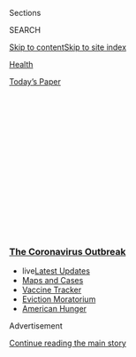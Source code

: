 <div id="app">

<div>

<div>

<div>

<div class="NYTAppHideMasthead css-1q2w90k e1suatyy0">

<div class="section css-ui9rw0 e1suatyy2">

<div class="css-eph4ug er09x8g0">

<div class="css-6n7j50">

</div>

<span class="css-1dv1kvn">Sections</span>

<div class="css-10488qs">

<span class="css-1dv1kvn">SEARCH</span>

</div>

[Skip to content](#site-content)[Skip to site
index](#site-index)

</div>

<div id="masthead-section-label" class="css-1wr3we4 eaxe0e00">

[Health](https://www.nytimes3xbfgragh.onion/section/health)

</div>

<div class="css-10698na e1huz5gh0">

</div>

</div>

<div id="masthead-bar-one" class="section hasLinks css-15hmgas e1csuq9d3">

<div class="css-uqyvli e1csuq9d0">

</div>

<div class="css-1uqjmks e1csuq9d1">

</div>

<div class="css-9e9ivx">

[](https://myaccount.nytimes3xbfgragh.onion/auth/login?response_type=cookie&client_id=vi)

</div>

<div class="css-1bvtpon e1csuq9d2">

[Today’s
Paper](https://www.nytimes3xbfgragh.onion/section/todayspaper)

</div>

</div>

</div>

</div>

<div data-aria-hidden="false">

<div id="site-content" data-role="main">

<div>

<div class="css-1aor85t" style="opacity:0.000000001;z-index:-1;visibility:hidden">

<div class="css-1hqnpie">

<div class="css-epjblv">

<span class="css-17xtcya">[Health](/section/health)</span><span class="css-x15j1o">|</span><span class="css-fwqvlz">Wuhan
Coronavirus Looks Increasingly Like a Pandemic, Experts
Say</span>

</div>

<div class="css-k008qs">

<div class="css-1iwv8en">

<span class="css-18z7m18"></span>

<div>

</div>

</div>

<span class="css-1n6z4y">https://nyti.ms/2GOL83q</span>

<div class="css-1705lsu">

<div class="css-4xjgmj">

<div class="css-4skfbu" data-role="toolbar" data-aria-label="Social Media Share buttons, Save button, and Comments Panel with current comment count" data-testid="share-tools">

  - 
  - 
  - 
  - 
    
    <div class="css-6n7j50">
    
    </div>

  - 
  - 

</div>

</div>

</div>

</div>

</div>

</div>

<div class="css-13pd83m">

<div class="css-l9svim">

### [<span class="css-pa1jbp"><span class="css-1rxm0ex">The Coronavirus</span><span class="css-1rxm0ex"> Outbreak</span></span>](https://www.nytimes3xbfgragh.onion/news-event/coronavirus?name=styln-coronavirus-national&region=TOP_BANNER&block=storyline_menu_recirc&action=click&pgtype=Article&impression_id=4eeb4450-f29d-11ea-b48a-7b43fab1412c&variant=undefined)

  - <span class="css-ousu42"><span class="css-12clwdu">live</span>[Latest
    Updates](https://www.nytimes3xbfgragh.onion/2020/09/09/world/covid-19-coronavirus.html?name=styln-coronavirus-national&region=TOP_BANNER&block=storyline_menu_recirc&action=click&pgtype=Article&impression_id=4eeb4451-f29d-11ea-b48a-7b43fab1412c&variant=undefined)</span>
  - <span class="css-ousu42">[Maps and
    Cases](https://www.nytimes3xbfgragh.onion/interactive/2020/us/coronavirus-us-cases.html?name=styln-coronavirus-national&region=TOP_BANNER&block=storyline_menu_recirc&action=click&pgtype=Article&impression_id=4eeb6b60-f29d-11ea-b48a-7b43fab1412c&variant=undefined)</span>
  - <span class="css-ousu42">[Vaccine
    Tracker](https://www.nytimes3xbfgragh.onion/interactive/2020/science/coronavirus-vaccine-tracker.html?name=styln-coronavirus-national&region=TOP_BANNER&block=storyline_menu_recirc&action=click&pgtype=Article&impression_id=4eeb6b61-f29d-11ea-b48a-7b43fab1412c&variant=undefined)</span>
  - <span class="css-ousu42">[Eviction
    Moratorium](https://www.nytimes3xbfgragh.onion/2020/09/02/your-money/eviction-moratorium-covid.html?name=styln-coronavirus-national&region=TOP_BANNER&block=storyline_menu_recirc&action=click&pgtype=Article&impression_id=4eeb6b62-f29d-11ea-b48a-7b43fab1412c&variant=undefined)</span>
  - <span class="css-ousu42">[American
    Hunger](https://www.nytimes3xbfgragh.onion/interactive/2020/09/02/magazine/food-insecurity-hunger-us.html?name=styln-coronavirus-national&region=TOP_BANNER&block=storyline_menu_recirc&action=click&pgtype=Article&impression_id=4eeb6b63-f29d-11ea-b48a-7b43fab1412c&variant=undefined)</span>

</div>

</div>

<div id="top-wrapper" class="css-1sy8kpn">

<div id="top-slug" class="css-l9onyx">

Advertisement

</div>

[Continue reading the main
story](#after-top)

<div class="ad top-wrapper" style="text-align:center;height:100%;display:block;min-height:250px">

<div id="top" class="place-ad" data-position="top" data-size-key="top">

</div>

</div>

<div id="after-top">

</div>

</div>

<div>

<div id="sponsor-wrapper" class="css-1hyfx7x">

<div id="sponsor-slug" class="css-19vbshk">

Supported by

</div>

[Continue reading the main
story](#after-sponsor)

<div id="sponsor" class="ad sponsor-wrapper" style="text-align:center;height:100%;display:block">

</div>

<div id="after-sponsor">

</div>

</div>

<div class="css-186x18t">

Global health

</div>

<div class="css-1vkm6nb ehdk2mb0">

# Wuhan Coronavirus Looks Increasingly Like a Pandemic, Experts Say

</div>

Rapidly rising caseloads alarm researchers, who fear the virus may make
its way across the globe. But scientists cannot yet predict how many
deaths may result.

<div class="css-79elbk" data-testid="photoviewer-wrapper">

<div class="css-z3e15g" data-testid="photoviewer-wrapper-hidden">

</div>

<div class="css-1a48zt4 ehw59r15" data-testid="photoviewer-children">

![<span class="css-16f3y1r e13ogyst0" data-aria-hidden="true">Medical
workers transporting a coronavirus patient into an isolation ward in
Fuyang, China, on Saturday. Experts fear a coronavirus pandemic, but its
severity is
uncertain.</span><span class="css-cnj6d5 e1z0qqy90" itemprop="copyrightHolder"><span class="css-1ly73wi e1tej78p0">Credit...</span><span><span>Chinatopix,
via Associated
Press</span></span></span>](https://static01.graylady3jvrrxbe.onion/images/2020/02/02/world/02virus-pandemic-sub/02virus-pandemic-sub-articleLarge.jpg?quality=75&auto=webp&disable=upscale)

</div>

</div>

<div class="css-18e8msd">

<div class="css-vp77d3 epjyd6m0">

<div class="css-hus3qt ey68jwv0" data-aria-hidden="true">

[![Donald G. McNeil
Jr.](https://static01.graylady3jvrrxbe.onion/images/2018/06/13/multimedia/author-donald-g-mcneil-jr/author-donald-g-mcneil-jr-thumbLarge-v4.png
"Donald G. McNeil Jr.")](https://www.nytimes3xbfgragh.onion/by/donald-g-mcneil-jr)

</div>

<div class="css-1baulvz">

By [<span class="css-1baulvz last-byline" itemprop="name">Donald G.
McNeil
Jr.</span>](https://www.nytimes3xbfgragh.onion/by/donald-g-mcneil-jr)

</div>

</div>

  - 
    
    <div class="css-ld3wwf e16638kd2">
    
    Published Feb. 2, 2020Updated Feb. 20,
    2020
    
    </div>

  - 
    
    <div class="css-4xjgmj">
    
    <div class="css-pvvomx" data-role="toolbar" data-aria-label="Social Media Share buttons, Save button, and Comments Panel with current comment count" data-testid="share-tools">
    
      - 
      - 
      - 
      - 
        
        <div class="css-6n7j50">
        
        </div>
    
      - 
      - 
    
    </div>
    
    </div>

</div>

<div class="css-mdjrty">

[阅读简体中文版](https://cn.nytimes3xbfgragh.onion/china/20200203/coronavirus-pandemic-china/ "Read in Simplified Chinese")[閱讀繁體中文版](https://cn.nytimes3xbfgragh.onion/china/20200203/coronavirus-pandemic-china/zh-hant/ "Read in Traditional Chinese")

</div>

</div>

<div class="section meteredContent css-1r7ky0e" name="articleBody" itemprop="articleBody">

<div class="css-1fanzo5 StoryBodyCompanionColumn">

<div class="css-53u6y8">

The [Wuhan
coronavirus](https://www.nytimes3xbfgragh.onion/2020/02/20/world/asia/japan-coronavirus-clusters.html)
spreading from China is now likely to become a pandemic that circles the
globe, according to many of the world’s leading infectious disease
experts.

The prospect is daunting. A pandemic — an ongoing epidemic on two or
more continents — may well have global consequences, despite the
extraordinary travel restrictions and quarantines now imposed by
[China](https://www.nytimes3xbfgragh.onion/2020/02/20/world/asia/japan-coronavirus-clusters.html)
and other countries, including the United States.

Scientists do not yet know how lethal the new coronavirus is, however,
so there is uncertainty about how much damage a pandemic might cause.
But there is growing consensus that the pathogen is readily transmitted
between humans.

The Wuhan coronavirus is spreading more like influenza, which is highly
transmissible, than like its slow-moving viral cousins, SARS and MERS,
scientists have found.

</div>

</div>

<div class="css-1fanzo5 StoryBodyCompanionColumn">

<div class="css-53u6y8">

“It’s very, very transmissible, and it almost certainly is going to be a
pandemic,” said Dr. Anthony S. Fauci, director of the National Institute
of Allergy and Infectious Disease.

“But will it be catastrophic? I don’t know.”

In the last three weeks, the number of lab-confirmed cases has soared
from about 50 in China to more than [17,000 in at least 23 countries;
there have been more than 360
deaths](https://www.nytimes3xbfgragh.onion/2020/02/02/world/asia/china-coronavirus.html).

But various epidemiological models estimate that the real number of
cases is 100,000 or even more. While that expansion is not as rapid as
that of flu or measles, it is an enormous leap beyond what virologists
saw when SARS and MERS emerged.

When SARS was vanquished in July 2003 after spreading for nine months,
only 8,098 cases had been confirmed. MERS has been circulating since
2012, but there have been only about 2,500 known cases.

</div>

</div>

<div>

</div>

<div class="css-1fanzo5 StoryBodyCompanionColumn">

<div class="css-53u6y8">

The biggest uncertainty now, experts said, is how many people around the
world will die. SARS killed about 10 percent of those who got it, and
MERS now kills about one of three.

</div>

</div>

<div class="css-1fanzo5 StoryBodyCompanionColumn">

<div class="css-53u6y8">

The [1918 “Spanish
flu”](https://wwwnc.cdc.gov/eid/article/12/1/05-0979_article) killed
only about 2.5 percent of its victims — but because it infected so many
people and medical care was much cruder then, an estimated 50 million
died, perhaps even more.

By contrast, the highly transmissible H1N1 “swine flu” pandemic of 2009
killed[about 285,000](https://www.thelancet.com/journals/laninf/article/PIIS1473-3099\(12\)70121-4/fulltext),
fewer than seasonal flu normally does, and had a relatively low fatality
rate, estimated at .02 percent.

The mortality rate for known cases of the Wuhan coronavirus has been
running about 2 percent, although that is likely to drop as more tests
are done and more mild cases are found.

</div>

</div>

<div class="css-79elbk" data-testid="photoviewer-wrapper">

<div class="css-z3e15g" data-testid="photoviewer-wrapper-hidden">

</div>

<div class="css-1a48zt4 ehw59r15" data-testid="photoviewer-children">

![<span class="css-16f3y1r e13ogyst0" data-aria-hidden="true">Patients
in a hospital ward in Fort Riley, Kan., during the Spanish flu pandemic
of 1918. The Wuhan coronavirus is transmitted much like influenza,
scientists
say. </span><span class="css-cnj6d5 e1z0qqy90" itemprop="copyrightHolder"><span class="css-1ly73wi e1tej78p0">Credit...</span><span>National
Museum of Health/Associated
Press</span></span>](https://static01.graylady3jvrrxbe.onion/images/2020/02/01/science/31virus-pandemic/31virus-pandemic-articleLarge.jpg?quality=75&auto=webp&disable=upscale)

</div>

</div>

<div class="css-1fanzo5 StoryBodyCompanionColumn">

<div class="css-53u6y8">

It is “increasingly unlikely that the virus can be contained,” said Dr.
Thomas R. Frieden, a former director of the Centers for Disease Control
and Prevention who now runs Resolve to Save Lives, a nonprofit devoted
to fighting
epidemics.

<div id="NYT_MAIN_CONTENT_1_REGION" class="css-9tf9ac">

<div>

<div id="styln-covid-updates-world" class="section interactive-content interactive-size-medium css-1ftcdic">

<div class="css-17ih8de interactive-body">

<div id="styln-briefing-block" data-asset-id="QXJ0aWNsZTpueXQ6Ly9hcnRpY2xlLzA0MTc1MmJmLWNmNmQtNTIyZC1iYWQ1LWQxYmNkZmQyMTZmMg==">

<div class="briefing-block-header-section">

# [Latest Updates: The Coronavirus Outbreak](https://www.nytimes3xbfgragh.onion/2020/09/09/world/covid-19-coronavirus.html?action=click&pgtype=Article&state=default&region=MAIN_CONTENT_1&context=storylines_live_updates)

<div class="briefing-block-ts">

Updated 2020-09-09T12:55:42.422Z

</div>

</div>

  - [As drugmakers pledge to thoroughly vet a vaccine, one company
    pauses its trials for a safety
    review.](https://www.nytimes3xbfgragh.onion/2020/09/09/world/covid-19-coronavirus.html?action=click&pgtype=Article&state=default&region=MAIN_CONTENT_1&context=storylines_live_updates#link-70cea8bb)
  - [Britain is expected to ban gatherings of more than six
    people.](https://www.nytimes3xbfgragh.onion/2020/09/09/world/covid-19-coronavirus.html?action=click&pgtype=Article&state=default&region=MAIN_CONTENT_1&context=storylines_live_updates#link-780eaa2f)
  - [Quarantine breakdowns at colleges in the U.S. are leaving some at
    risk.](https://www.nytimes3xbfgragh.onion/2020/09/09/world/covid-19-coronavirus.html?action=click&pgtype=Article&state=default&region=MAIN_CONTENT_1&context=storylines_live_updates#link-11cec4c0)

<div class="briefing-block-footer">

<div class="briefing-block-footer-meta">

[See more
updates](https://www.nytimes3xbfgragh.onion/2020/09/09/world/covid-19-coronavirus.html?action=click&pgtype=Article&state=default&region=MAIN_CONTENT_1&context=storylines_live_updates)

</div>

<div class="briefing-block-briefinglinks">

<span>More live coverage:</span>
[Markets](https://www.nytimes3xbfgragh.onion/live/2020/09/09/business/stock-market-today-coronavirus?action=click&pgtype=Article&state=default&region=MAIN_CONTENT_1&context=storylines_live_updates)

</div>

</div>

</div>

</div>

</div>

</div>

</div>

“It is therefore likely that it will spread, as flu and other organisms
do, but we still don’t know how far, wide or deadly it will be.”

</div>

</div>

<div class="css-1fanzo5 StoryBodyCompanionColumn">

<div class="css-53u6y8">

In the early days of the 2009 flu pandemic, “they were talking about
Armageddon in Mexico,” Dr. Fauci said. (That virus first emerged in
pig-farming areas in Mexico’s Veracruz State.) “But it turned out to not
be that severe.”

</div>

</div>

<div>

</div>

<div class="css-1fanzo5 StoryBodyCompanionColumn">

<div class="css-53u6y8">

An accurate estimate of the virus’s lethality will not be possible until
certain kinds of studies can be done: blood tests to see how many people
have antibodies, household studies to learn how often it infects family
members, and genetic sequencing to determine whether some strains are
more dangerous than others.

Closing borders to highly infectious pathogens never succeeds
completely, experts said, because all frontiers are somewhat porous.
Nonetheless, closings and rigorous screening may slow the spread, which
will buy time for the development of drug treatments and vaccines.

Other important unknowns include who is most at risk, whether coughing
or contaminated surfaces are more likely to transmit the virus, how fast
the virus can mutate and whether it will fade out when the weather
warms.

</div>

</div>

<div class="css-1sngw6j">

[](https://www.nytimes3xbfgragh.onion/interactive/2020/world/coronavirus-maps.html)

<div class="css-1eoytci">

![](https://static01.graylady3jvrrxbe.onion/images/2020/09/09/us/china-wuhan-coronavirus-maps-promo-1599625589362/china-wuhan-coronavirus-maps-promo-1599625589362-articleLarge.png)

</div>

<div class="css-1rha1bf">

## Coronavirus Map: Tracking the Global Outbreak

The virus has infected more than 27,593,700 people and has been detected
in nearly every country.

</div>

</div>

<div class="css-1fanzo5 StoryBodyCompanionColumn">

<div class="css-53u6y8">

The effects of a pandemic would probably be harsher in some countries
than in others. While the United States and other wealthy countries may
be able to detect and quarantine the first carriers, countries with
fragile health care systems will not. The virus has already reached
[Cambodia](https://www.phnompenhpost.com/national/first-case-coronavirus-reported-kingdom),
[India](https://qz.com/india/1793841/indias-first-confirmed-case-of-coronavirus-reported-in-kerala/),
[Malaysia](https://www.thestar.com.my/news/nation/2020/01/30/coronavirus-eighth-positive-case-in-m039sia-confirmed-thursday-jan-30),
[Nepal](https://www.reuters.com/article/us-china-health-nepal/nepal-confirms-first-case-of-new-coronavirus-idUSKBN1ZN1S2),
[the
Philippines](https://www.reuters.com/article/us-china-health-philippines/philippines-confirms-first-case-of-new-coronavirus-health-minister-idUSKBN1ZT0S0)
and rural
[Russia](https://www.themoscowtimes.com/2020/01/31/russia-reports-first-coronavirus-cases-a69123).

</div>

</div>

<div class="css-1fanzo5 StoryBodyCompanionColumn">

<div class="css-53u6y8">

“This looks far more like H1N1’s spread than SARS, and I am increasingly
alarmed,” said Dr. Peter Piot, director of the London School of Hygiene
and Tropical Medicine. “Even 1 percent mortality would mean 10,000
deaths in each million people.”

Other experts were more cautious.

Dr. Michael Ryan, head of emergency responses for the World Health
Organization, said in [an interview with STAT
News](https://www.statnews.com/2020/02/01/top-who-official-says-not-too-late-to-stop-coronavirus-outbreak/)
on Saturday that there was “evidence to suggest this virus can still be
contained” and that the world needed to “keep trying.”

<div id="NYT_MAIN_CONTENT_2_REGION" class="css-9tf9ac">

<div>

</div>

</div>

Dr. W. Ian Lipkin, a virus-hunter at the Columbia University Mailman
School of Public Health who is in China advising its Center for Disease
Control and Prevention, said that although the virus is clearly being
transmitted through casual contact, labs are still behind in processing
samples.

</div>

</div>

<div class="css-79elbk" data-testid="photoviewer-wrapper">

<div class="css-z3e15g" data-testid="photoviewer-wrapper-hidden">

</div>

<div class="css-1a48zt4 ehw59r15" data-testid="photoviewer-children">

<div class="css-1xdhyk6 erfvjey0">

<span class="css-1ly73wi e1tej78p0">Image</span>

<div class="css-zjzyr8">

<div data-testid="lazyimage-container" style="height:277.1111111111111px">

</div>

</div>

</div>

<span class="css-16f3y1r e13ogyst0" data-aria-hidden="true">In
Hyderabad, India, doctors left an isolation ward for people kept under
observation after returning from
China.</span><span class="css-cnj6d5 e1z0qqy90" itemprop="copyrightHolder"><span class="css-1ly73wi e1tej78p0">Credit...</span><span>Mahesh
Kumar/Associated Press</span></span>

</div>

</div>

<div class="css-1fanzo5 StoryBodyCompanionColumn">

<div class="css-53u6y8">

But life in China has radically changed in the last two weeks. Streets
are deserted, public events are canceled, and citizens are wearing masks
and washing their hands, Dr. Lipkin said. All of that may have slowed
down what lab testing indicated was exponential growth in the infection.

It’s unclear exactly how accurate tests done in overwhelmed Chinese
laboratories are. On the one hand, Chinese state media have reported
test kit shortages and processing bottlenecks, which could produce an
undercount.

But Dr. Lipkin said he knew of one lab running 5,000 samples a day,
which might produce some false-positive results, inflating the count.
“You can’t possibly do quality control at that rate,” he said.

</div>

</div>

<div class="css-1fanzo5 StoryBodyCompanionColumn">

<div class="css-53u6y8">

Anecdotal reports from China, and [one published study from
Germany](https://www.scientificamerican.com/article/study-reports-first-case-of-coronavirus-spread-by-asymptomatic-person/),
indicate that some people infected with the Wuhan coronavirus can pass
it on before they show symptoms. That may make border-screening much
harder, scientists said.

Epidemiological modeling released Friday by the [European Center for
Disease
Prevention](https://www.nytimes3xbfgragh.onion/2020/02/10/world/europe/coronavirus-europe.html)
and Control estimated that 75 percent of infected people reaching
[Europe](https://www.nytimes3xbfgragh.onion/2020/02/10/world/europe/coronavirus-europe.html)
from China would still be in the incubation periods upon arrival, and
therefore not detected by airport screening, which looks for fevers,
coughs and breathing difficulties.

But if thermal cameras miss victims who are beyond incubation and
actively infecting others, the real number of missed carriers may be
higher than 75
percent.

<div id="NYT_MAIN_CONTENT_3_REGION" class="css-9tf9ac">

<div>

<div id="styln-prism-freeform-1594220623585" class="section interactive-content interactive-size-medium css-1ftcdic">

<div class="css-17ih8de interactive-body">

<div id="prism-freeform-block-62914" class="css-19mumt8" data-role="complementary" data-storyline="The Coronavirus Outbreak" data-truncated="true" tabindex="0">

<div class="css-a8d9oz">

<div class="css-eb027h">

[](https://www.nytimes3xbfgragh.onion/news-event/coronavirus?action=click&pgtype=Article&state=default&region=MAIN_CONTENT_3&context=storylines_faq)

### The Coronavirus Outbreak ›

#### Frequently Asked Questions

Updated September 4, 2020

  - #### What are the symptoms of coronavirus?
    
      - In the beginning, the coronavirus [seemed like it was primarily
        a respiratory
        illness](https://www.nytimes3xbfgragh.onion/article/coronavirus-facts-history.html?action=click&pgtype=Article&state=default&region=MAIN_CONTENT_3&context=storylines_faq#link-6817bab5) —
        many patients had fever and chills, were weak and tired, and
        coughed a lot, though some people don’t show many symptoms at
        all. Those who seemed sickest had pneumonia or acute respiratory
        distress syndrome and received supplemental oxygen. By now,
        doctors have identified many more symptoms and syndromes. In
        April, [the C.D.C. added to the list of early
        signs](https://www.nytimes3xbfgragh.onion/2020/04/27/health/coronavirus-symptoms-cdc.html?action=click&pgtype=Article&state=default&region=MAIN_CONTENT_3&context=storylines_faq) sore
        throat, fever, chills and muscle aches. Gastrointestinal upset,
        such as diarrhea and nausea, has also been observed. Another
        telltale sign of infection may be a sudden, profound diminution
        of one’s [sense of smell and
        taste.](https://www.nytimes3xbfgragh.onion/2020/03/22/health/coronavirus-symptoms-smell-taste.html?action=click&pgtype=Article&state=default&region=MAIN_CONTENT_3&context=storylines_faq) Teenagers
        and young adults in some cases have developed painful red and
        purple lesions on their fingers and toes — nicknamed “Covid toe”
        — but few other serious symptoms.

  - #### Why is it safer to spend time together outside?
    
      - [Outdoor
        gatherings](https://www.nytimes3xbfgragh.onion/2020/05/15/us/coronavirus-what-to-do-outside.html?action=click&pgtype=Article&state=default&region=MAIN_CONTENT_3&context=storylines_faq) lower
        risk because wind disperses viral droplets, and sunlight can
        kill some of the virus. Open spaces prevent the virus from
        building up in concentrated amounts and being inhaled, which can
        happen when infected people exhale in a confined space for long
        stretches of time, said Dr. Julian W. Tang, a virologist at the
        University of Leicester.

  - #### Why does standing six feet away from others help?
    
      - The coronavirus spreads primarily through droplets from your
        mouth and nose, especially when you cough or sneeze. The C.D.C.,
        one of the organizations using that measure, [bases its
        recommendation of six
        feet](https://www.nytimes3xbfgragh.onion/2020/04/14/health/coronavirus-six-feet.html?action=click&pgtype=Article&state=default&region=MAIN_CONTENT_3&context=storylines_faq) on
        the idea that most large droplets that people expel when they
        cough or sneeze will fall to the ground within six feet. But six
        feet has never been a magic number that guarantees complete
        protection. Sneezes, for instance, can launch droplets a lot
        farther than six feet, [according to a recent
        study](https://jamanetwork.com/journals/jama/fullarticle/2763852).
        It's a rule of thumb: You should be safest standing six feet
        apart outside, especially when it's windy. But keep a mask on at
        all times, even when you think you’re far enough apart.

  - #### I have antibodies. Am I now immune?
    
      - As of right now,[ that seems likely, for at least several
        months.](https://www.nytimes3xbfgragh.onion/2020/07/22/health/covid-antibodies-herd-immunity.html?action=click&pgtype=Article&state=default&region=MAIN_CONTENT_3&context=storylines_faq) There
        have been frightening accounts of people suffering what seems to
        be a second bout of Covid-19. But experts say these patients may
        have a drawn-out course of infection, with the virus taking a
        slow toll weeks to months after initial exposure. People
        infected with the coronavirus typically
        [produce](https://www.nature.com/articles/s41586-020-2456-9) immune
        molecules called antibodies, which are [protective proteins made
        in response to an
        infection](https://www.nytimes3xbfgragh.onion/2020/05/07/health/coronavirus-antibody-prevalence.html?action=click&pgtype=Article&state=default&region=MAIN_CONTENT_3&context=storylines_faq)[.
        These antibodies
        may](https://www.nytimes3xbfgragh.onion/2020/05/07/health/coronavirus-antibody-prevalence.html?action=click&pgtype=Article&state=default&region=MAIN_CONTENT_3&context=storylines_faq) last
        in the body [only two to three
        months](https://www.nature.com/articles/s41591-020-0965-6),
        which may seem worrisome, but that’s perfectly normal after an
        acute infection subsides, said Dr. Michael Mina, an immunologist
        at Harvard University. It may be possible to get the coronavirus
        again, but it’s highly unlikely that it would be possible in a
        short window of time from initial infection or make people
        sicker the second time.

  - #### What are my rights if I am worried about going back to work?
    
      - Employers have to provide [a safe
        workplace](https://www.osha.gov/SLTC/covid-19/standards.html) with
        policies that protect everyone equally. [And if one of your
        co-workers tests positive for the coronavirus, the
        C.D.C.](https://www.nytimes3xbfgragh.onion/article/coronavirus-money-unemployment.html?action=click&pgtype=Article&state=default&region=MAIN_CONTENT_3&context=storylines_faq) has
        said that [employers should tell their
        employees](https://www.cdc.gov/coronavirus/2019-ncov/community/guidance-business-response.html) --
        without giving you the sick employee’s name -- that they may
        have been exposed to the
virus.

<div id="styln-survey-component-62914" class="styln-survey-component" data-surveyname="faq" data-surveystoryline="coronavirus">

</div>

</div>

<div class="css-6mllg9">

</div>

<div class="css-pmm6ed">

<span class="css-5gimkt"></span>

</div>

</div>

</div>

</div>

</div>

</div>

</div>

Still, asymptomatic carriers “are not normally major drivers of
epidemics,” Dr. Fauci said. Most people get ill from someone they know
to be sick — a family member, a co-worker or a patient, for example.

The virus’s most vulnerable target is Africa, many experts said. More
than 1 million expatriate Chinese work there, mostly on mining, drilling
or engineering projects. Also, many Africans work and study in China and
other countries where the virus has been found.

If anyone on the continent has the virus now, “I’m not sure the
diagnostic systems are in place to detect it,” said Dr. Daniel Bausch,
head of scientific programs for the American Society of Tropical
Medicine and Hygiene, who is consulting with the W.H.O. on the outbreak.

South Africa and Senegal could probably diagnose it, he said. Nigeria
and some other countries have asked the W.H.O. for the genetic materials
and training they need to perform diagnostic tests, but that will take
time.

</div>

</div>

<div class="css-1fanzo5 StoryBodyCompanionColumn">

<div class="css-53u6y8">

At least four African countries have suspect cases quarantined,
according to [an article published Friday in The South China Morning
Post](https://www.scmp.com/news/china/article/3048310/china-coronavirus-african-nations-quarantine-symptomatic-passengers).
They have sent samples to France, Germany, India and South Africa for
testing.

***\[*[*Like the Science Times page on
Facebook.*](http://on.fb.me/1paTQ1h)** ****** *| Sign up for the*
**[*Science Times newsletter.*](http://nyti.ms/1MbHaRU)*\]***

At the moment, it seems unlikely that the virus will spread widely in
countries with vigorous, alert public health systems, said Dr. William
Schaffner, a preventive medicine specialist at Vanderbilt University
Medical Center.

“Every doctor in the U.S. has this top of mind,” he said. “Any patient
with fever or respiratory problems will get two questions. ‘Have you
been to China? Have you had contact with anyone who has?’ If the answer
is yes, they’ll be put in isolation right away.”

Assuming the virus spreads globally, tourism to and trade with countries
besides China may be affected — and the urgency to find ways to halt the
virus and prevent deaths will
grow.

</div>

</div>

<div class="css-79elbk" data-testid="photoviewer-wrapper">

<div class="css-z3e15g" data-testid="photoviewer-wrapper-hidden">

</div>

<div class="css-1a48zt4 ehw59r15" data-testid="photoviewer-children">

<div class="css-1xdhyk6 erfvjey0">

<span class="css-1ly73wi e1tej78p0">Image</span>

<div class="css-zjzyr8">

<div data-testid="lazyimage-container" style="height:257.77777777777777px">

</div>

</div>

</div>

<span class="css-16f3y1r e13ogyst0" data-aria-hidden="true">Men in
protective suits greeted a plane carrying 32 Mongolian citizens
evacuated from Wuhan, China, as it arrived in
Ulaanbaatar.</span><span class="css-cnj6d5 e1z0qqy90" itemprop="copyrightHolder"><span class="css-1ly73wi e1tej78p0">Credit...</span><span>Byambasuren
Byamba-Ochir/Agence France-Presse — Getty Images</span></span>

</div>

</div>

<div class="css-1fanzo5 StoryBodyCompanionColumn">

<div class="css-53u6y8">

It is possible that the Wuhan coronavirus will fade out as weather
warms. Many viruses, like flu, measles and norovirus, thrive in cold,
dry air. The SARS outbreak began in winter, and MERS transmission also
peaks then, though that may be related to transmission in newborn
camels.

Four mild coronaviruses cause about a quarter of the nation’s common
colds, which also peak in winter.

</div>

</div>

<div class="css-1fanzo5 StoryBodyCompanionColumn">

<div class="css-53u6y8">

But even if an outbreak fades in June, there could be a second wave in
the fall, as has occurred in every major flu pandemic, including those
that began in 1918 and 2009.

By that time, some remedies might be on hand, although they will need
rigorous testing and perhaps political pressure to make them available
and affordable.

In China, several [antiviral drugs are being
prescribed](https://www.sciencemag.org/news/2020/01/can-anti-hiv-combination-or-other-existing-drugs-outwit-new-coronavirus).
A common combination is pills containing lopinavir and ritonavir with
infusions of interferon, a signaling protein that wakes up the immune
system.

In the United States, the combination is sold as Kaletra by AbbVie for
H.I.V. therapy, and it is relatively expensive. In India, a dozen
generic makers produce the drugs at rock-bottom prices for use against
H.I.V. in Africa, and their products are W.H.O.-approved.

Another option may be [an experimental drug,
remdesivir](https://www.gilead.com/news-and-press/company-statements/gilead-sciences-statement-on-the-company-ongoing-response-to-the-2019-new-coronavirus),
on which the patent is held by Gilead. The drug has not yet been
approved for use against any disease. Nonetheless, there is some
evidence that it works against coronaviruses, and Gilead has donated
doses to China.

Several American companies are [working on a
vaccine](https://www.nytimes3xbfgragh.onion/2020/01/28/health/coronavirus-vaccine.html),
using various combinations of their own funds, taxpayer money and
foundation grants.

Although modern gene-chemistry techniques have made it possible to build
vaccine candidates within just days, medical ethics require that they
then be carefully tested on animals and small numbers of healthy humans
for safety and effectiveness.

</div>

</div>

<div class="css-1fanzo5 StoryBodyCompanionColumn">

<div class="css-53u6y8">

That aspect of the process cannot be sped up, because dangerous side
effects may take time to appear and because human immune systems need
time to produce the antibodies that show whether a vaccine is working.

Whether or not what is being tried in China will be acceptable elsewhere
will depend on how rigorously Chinese doctors run their clinical trials.

“In God we trust,” Dr. Schaffner said. “All others must provide data.”

</div>

</div>

<div>

</div>

</div>

<div>

</div>

<div>

</div>

<div>

</div>

<div>

<div id="bottom-wrapper" class="css-1ede5it">

<div id="bottom-slug" class="css-l9onyx">

Advertisement

</div>

[Continue reading the main
story](#after-bottom)

<div id="bottom" class="ad bottom-wrapper" style="text-align:center;height:100%;display:block;min-height:90px">

</div>

<div id="after-bottom">

</div>

</div>

</div>

</div>

</div>

## Site Index

<div>

</div>

## Site Information Navigation

  - [© <span>2020</span> <span>The New York Times
    Company</span>](https://help.nytimes3xbfgragh.onion/hc/en-us/articles/115014792127-Copyright-notice)

<!-- end list -->

  - [NYTCo](https://www.nytco.com/)
  - [Contact
    Us](https://help.nytimes3xbfgragh.onion/hc/en-us/articles/115015385887-Contact-Us)
  - [Work with us](https://www.nytco.com/careers/)
  - [Advertise](https://nytmediakit.com/)
  - [T Brand Studio](http://www.tbrandstudio.com/)
  - [Your Ad
    Choices](https://www.nytimes3xbfgragh.onion/privacy/cookie-policy#how-do-i-manage-trackers)
  - [Privacy](https://www.nytimes3xbfgragh.onion/privacy)
  - [Terms of
    Service](https://help.nytimes3xbfgragh.onion/hc/en-us/articles/115014893428-Terms-of-service)
  - [Terms of
    Sale](https://help.nytimes3xbfgragh.onion/hc/en-us/articles/115014893968-Terms-of-sale)
  - [Site
    Map](https://spiderbites.nytimes3xbfgragh.onion)
  - [Help](https://help.nytimes3xbfgragh.onion/hc/en-us)
  - [Subscriptions](https://www.nytimes3xbfgragh.onion/subscription?campaignId=37WXW)

</div>

</div>

</div>

</div>
